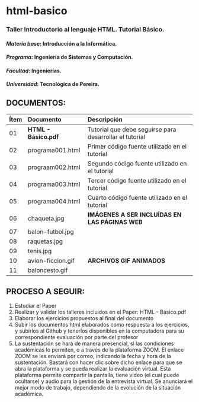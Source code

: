 # html-basico
### Taller Introductorio al lenguaje HTML. Tutorial Básico.

#### *Materia base*: Introducción a la Informática. ####

#### _Programa_: Ingeniería de Sistemas y Computación. ####

#### _Facultad_: Ingenierías. ####

#### _Universidad_: Tecnológica de Pereira. ####

DOCUMENTOS:
-------------------------------------------------------------------------------------------
| Ítem   | Documento            | Descripción                                             |
| ------ |:-------------------- |:------------------------------------------------------- |
| 01     | **HTML - Básico.pdf**| Tutorial que debe seguirse para desarrollar el tutorial |
| 02     | programa001.html     | Primer código fuente utilizado en el tutorial           |
| 03     | prograam002.html     | Segundo código fuente utilizado en el tutorial          |
| 04     | programa003.html     | Tercer código fuente utilizado en el tutorial           |
| 05     | programa004.html     | Cuarto código fuente utilizado en el tutorial           |
| 06     | chaqueta.jpg         | **IMÁGENES A SER INCLUÍDAS EN LAS PÁGINAS WEB**         |
| 07     | balon-futbol.jpg     |                                                         |
| 08     | raquetas.jpg         |                                                         |
| 09     | tenis.jpg            |                                                         |
| 10     | avion-ficcion.gif    | **ARCHIVOS GIF ANIMADOS**                               |
| 11     | baloncesto.gif       |                                                         |

PROCESO A SEGUIR:
-----------------
1. Estudiar el Paper
2. Realizar y validar los talleres incluidos en el Paper: HTML - Básico.pdf
3. Elaborar los ejercicios propuestos al final del documento
4. Subir los documentos html elaborados como respuesta a los ejercicios, y subirlos al Github y tenerlos disponibles en la computadora para su correspondiente evaluación por parte del profesor
4. La sustentación se hará de manera presencial, si las condiciones académicas lo permiten, o a través de la plataforma ZOOM. El enlace ZOOM se les enviará por correo, indicando la fecha y hora de la sustentación. Bastará con hacer clic sobre dicho enlace para que se abra la plataforma y se pueda realizar la evaluación virtual. Esta plataforma permite compartir la pantalla, tiene vídeo (el cual puede ocultarse) y audio para la gestión de la entrevista virtual. Se anunciará el mejor modo de trabajo, dependiendo de la evolución de la situación académica.
